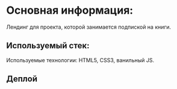# Основная информация:

Лендинг для проекта, которой занимается подпиской на книги. 

## Используемый стек:

Используемые технологии: HTML5, CSS3, ванильный JS. 

## Деплой
